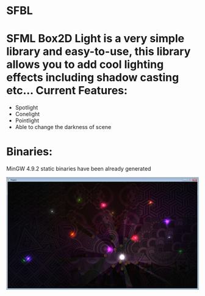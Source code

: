 # SFBL
SFML Box2D Light
is a very simple library and easy-to-use, this library allows you to add cool lighting effects including shadow casting etc...
Current Features:
========
- Spotlight
- Conelight
- Pointlight
- Able to change the darkness of scene

Binaries:
========
MinGW 4.9.2 static binaries have been already generated

![image](screenshot.jpg)
